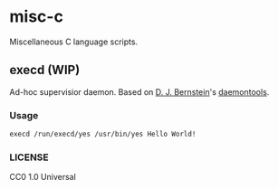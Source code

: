 # misc-c

Miscellaneous C language scripts.

## execd (WIP)

Ad-hoc supervisior daemon.
Based on [D. J. Bernstein](https://cr.yp.to/djb.html)'s [daemontools](https://cr.yp.to/daemontools.html).

### Usage

``` sh
execd /run/execd/yes /usr/bin/yes Hello World!
```

### LICENSE

CC0 1.0 Universal

